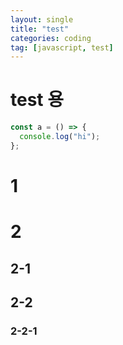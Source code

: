 ```yaml
---
layout: single
title: "test"
categories: coding
tag: [javascript, test]
---
```


# test 용

```javascript
const a = () => {
  console.log("hi");
};
```

# 1

# 2

## 2-1

## 2-2

### 2-2-1
